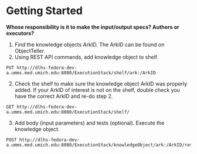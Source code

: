 # Getting Started
**Whose responsibility is it to make the input/output specs? Authors or executors?**


1. Find the knowledge objects ArkID. The ArkID can be found on ObjectTeller.
2. Using REST API commands, add knowledge object to shelf.
  ```
  PUT http://dlhs-fedora-dev-a.umms.med.umich.edu:8080/ExecutionStack/shelf/ark:/ArkID
  ```
2. Check the shelf to make sure the knowledge object ArkID was properly added. If your ArkID of interest is not on the shelf, double check you have the correct ArkID and re-do step 2.

  ```
  GET http://dlhs-fedora-dev-a.umms.med.umich.edu:8080/ExecutionStack/shelf/
  ```

3. Add body (input parameters) and tests (optional). Execute the  knowledge object.
```
POST http://dlhs-fedora-dev-a.umms.med.umich.edu:8080/ExecutionStack/knowledgeObject/ark:/ArkID/result
```